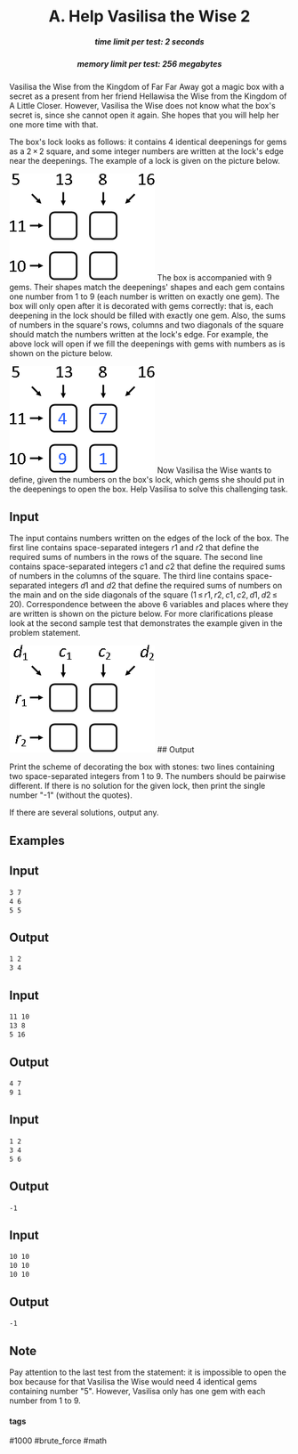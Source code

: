<h1 style='text-align: center;'> A. Help Vasilisa the Wise 2</h1>

<h5 style='text-align: center;'>time limit per test: 2 seconds</h5>
<h5 style='text-align: center;'>memory limit per test: 256 megabytes</h5>

Vasilisa the Wise from the Kingdom of Far Far Away got a magic box with a secret as a present from her friend Hellawisa the Wise from the Kingdom of A Little Closer. However, Vasilisa the Wise does not know what the box's secret is, since she cannot open it again. She hopes that you will help her one more time with that.

The box's lock looks as follows: it contains 4 identical deepenings for gems as a 2 × 2 square, and some integer numbers are written at the lock's edge near the deepenings. The example of a lock is given on the picture below.

 ![](images/4dae5206ce4758a96465a767521f2ef26f1cd756.png) The box is accompanied with 9 gems. Their shapes match the deepenings' shapes and each gem contains one number from 1 to 9 (each number is written on exactly one gem). The box will only open after it is decorated with gems correctly: that is, each deepening in the lock should be filled with exactly one gem. Also, the sums of numbers in the square's rows, columns and two diagonals of the square should match the numbers written at the lock's edge. For example, the above lock will open if we fill the deepenings with gems with numbers as is shown on the picture below.

 ![](images/a18c2d6e44e6daf863af85893b9cf2483e4e6d05.png) Now Vasilisa the Wise wants to define, given the numbers on the box's lock, which gems she should put in the deepenings to open the box. Help Vasilisa to solve this challenging task.

## Input

The input contains numbers written on the edges of the lock of the box. The first line contains space-separated integers *r*1 and *r*2 that define the required sums of numbers in the rows of the square. The second line contains space-separated integers *c*1 and *c*2 that define the required sums of numbers in the columns of the square. The third line contains space-separated integers *d*1 and *d*2 that define the required sums of numbers on the main and on the side diagonals of the square (1 ≤ *r*1, *r*2, *c*1, *c*2, *d*1, *d*2 ≤ 20). Correspondence between the above 6 variables and places where they are written is shown on the picture below. For more clarifications please look at the second sample test that demonstrates the example given in the problem statement.

 ![](images/98d71362813eb43b66d9b06af12a1db7155024c5.png) ## Output

Print the scheme of decorating the box with stones: two lines containing two space-separated integers from 1 to 9. The numbers should be pairwise different. If there is no solution for the given lock, then print the single number "-1" (without the quotes).

If there are several solutions, output any.

## Examples

## Input


```
3 7  
4 6  
5 5  

```
## Output


```
1 2  
3 4  

```
## Input


```
11 10  
13 8  
5 16  

```
## Output


```
4 7  
9 1  

```
## Input


```
1 2  
3 4  
5 6  

```
## Output


```
-1  

```
## Input


```
10 10  
10 10  
10 10  

```
## Output


```
-1  

```
## Note

Pay attention to the last test from the statement: it is impossible to open the box because for that Vasilisa the Wise would need 4 identical gems containing number "5". However, Vasilisa only has one gem with each number from 1 to 9.



#### tags 

#1000 #brute_force #math 